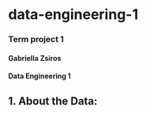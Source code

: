 # data-engineering-1

### Term project 1
#### Gabriella Zsiros
#### Data Engineering 1 

## 1. About the Data:
